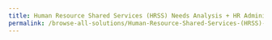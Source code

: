 ```yaml
---
title: Human Resource Shared Services (HRSS) Needs Analysis + HR Administrative Support & Payroll Processing via a HRMS
permalink: /browse-all-solutions/Human-Resource-Shared-Services-(HRSS)-Needs-Analysis-+-HR-Administrative-Support-&-Payroll-Processing-via-a-HRMS
---
```


